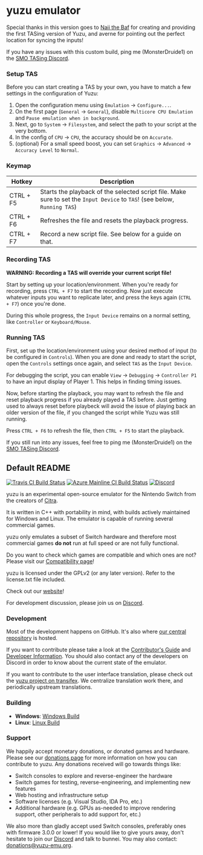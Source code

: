 yuzu emulator
=============
Special thanks in this version goes to [Naii the Baf](https://github.com/Naii-the-Baf/yuzu/tree/naii-tas) for creating and providing the first TASing version of Yuzu, and averne for pointing out the perfect location for syncing the inputs!

If you have any issues with this custom build, ping me (MonsterDruide1) on the [SMO TASing Discord](https://discord.gg/U7tUnkxkAT).

### Setup TAS

Before you can start creating a TAS by your own, you have to match a few settings in the configuration of Yuzu:
1. Open the configuration menu using `Emulation` -> `Configure...`.
2. On the first page (`General` -> `General`), disable `Multicore CPU Emulation` and `Pause emulation when in background`.
3. Next, go to `System` -> `Filesystem`, and select the path to your script at the very bottom.
4. In the config of `CPU` -> `CPU`, the accuracy should be on `Accurate`.
5. (optional) For a small speed boost, you can set `Graphics` -> `Advanced` -> `Accuracy Level` to `Normal`. 

### Keymap

Hotkey | Description
------ | -----------
CTRL + F5 | Starts the playback of the selected script file. Make sure to set the `Input Device` to `TAS`! (see below, `Running TAS`)
CTRL + F6 | Refreshes the file and resets the playback progress.
CTRL + F7 | Record a new script file. See below for a guide on that.


### Recording TAS

**WARNING: Recording a TAS will override your current script file!**

Start by setting up your location/environment. When you're ready for recording, press `CTRL + F7` to start the recording. Now just execute whatever inputs you want to replicate later, and press the keys again (`CTRL + F7`) once you're done.

During this whole progress, the `Input Device` remains on a normal setting, like `Controller` or `Keyboard/Mouse`.

### Running TAS

First, set up the location/environment using your desired method of input (to be configured in `Controls`). When you are done and ready to start the script, open the `Controls` settings once again, and select `TAS` as the `Input Device`.

For debugging the script, you can enable `View` -> `Debugging` -> `Controller P1` to have an input display of Player 1. This helps in finding timing issues.

Now, before starting the playback, you may want to refresh the file and reset playback progress if you already played a TAS before. Just getting used to always reset before playbeck will avoid the issue of playing back an older version of the file, if you changed the script while Yuzu was still running.

Press `CTRL + F6` to refresh the file, then `CTRL + F5` to start the playback.

If you still run into any issues, feel free to ping me (MonsterDruide1) on the [SMO TASing Discord](https://discord.gg/U7tUnkxkAT).

## Default README

[![Travis CI Build Status](https://travis-ci.com/yuzu-emu/yuzu.svg?branch=master)](https://travis-ci.com/yuzu-emu/yuzu)
[![Azure Mainline CI Build Status](https://dev.azure.com/yuzu-emu/yuzu/_apis/build/status/yuzu%20mainline?branchName=master)](https://dev.azure.com/yuzu-emu/yuzu/)
[![Discord](https://img.shields.io/discord/398318088170242053?color=%237289DA&label=yuzu&logo=discord&logoColor=white)](https://discord.com/invite/u77vRWY)

yuzu is an experimental open-source emulator for the Nintendo Switch from the creators of [Citra](https://citra-emu.org/).

It is written in C++ with portability in mind, with builds actively maintained for Windows and Linux. The emulator is capable of running several commercial games.

yuzu only emulates a subset of Switch hardware and therefore most commercial games **do not** run at full speed or are not fully functional.

Do you want to check which games are compatible and which ones are not? Please visit our [Compatibility page](https://yuzu-emu.org/game/)!

yuzu is licensed under the GPLv2 (or any later version). Refer to the license.txt file included.

Check out our [website](https://yuzu-emu.org/)!

For development discussion, please join us on [Discord](https://discord.com/invite/u77vRWY).

### Development

Most of the development happens on GitHub. It's also where [our central repository](https://github.com/yuzu-emu/yuzu) is hosted.

If you want to contribute please take a look at the [Contributor's Guide](https://github.com/yuzu-emu/yuzu/wiki/Contributing) and [Developer Information](https://github.com/yuzu-emu/yuzu/wiki/Developer-Information). You should also contact any of the developers on Discord in order to know about the current state of the emulator.

If you want to contribute to the user interface translation, please check out the [yuzu project on transifex](https://www.transifex.com/yuzu-emulator/yuzu). We centralize translation work there, and periodically upstream translations.

### Building

* __Windows__: [Windows Build](https://github.com/yuzu-emu/yuzu/wiki/Building-For-Windows)
* __Linux__: [Linux Build](https://github.com/yuzu-emu/yuzu/wiki/Building-For-Linux)


### Support
We happily accept monetary donations, or donated games and hardware. Please see our [donations page](https://yuzu-emu.org/donate/) for more information on how you can contribute to yuzu. Any donations received will go towards things like:
* Switch consoles to explore and reverse-engineer the hardware
* Switch games for testing, reverse-engineering, and implementing new features
* Web hosting and infrastructure setup
* Software licenses (e.g. Visual Studio, IDA Pro, etc.)
* Additional hardware (e.g. GPUs as-needed to improve rendering support, other peripherals to add support for, etc.)

We also more than gladly accept used Switch consoles, preferably ones with firmware 3.0.0 or lower! If you would like to give yours away, don't hesitate to join our [Discord](https://discord.gg/VXqngT3) and talk to bunnei. You may also contact: donations@yuzu-emu.org.
